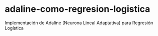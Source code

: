 # adaline-como-regresion-logistica
Implementación de Adaline (Neurona Lineal Adaptativa) para Regresión Logística
